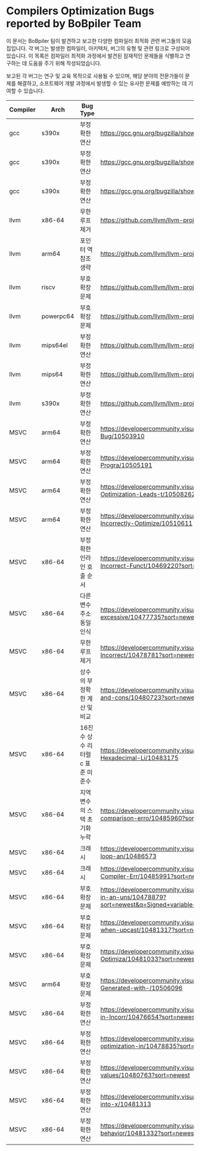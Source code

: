 # Compilers Optimization Bugs reported by BoBpiler Team

이 문서는 BoBpiler 팀이 발견하고 보고한 다양한 컴파일러 최적화 관련 버그들의 모음집입니다. 각 버그는 발생한 컴파일러, 아키텍처, 버그의 유형 및 관련 링크로 구성되어 있습니다. 이 목록은 컴파일러 최적화 과정에서 발견된 잠재적인 문제들을 식별하고 연구하는 데 도움을 주기 위해 작성되었습니다.

보고된 각 버그는 연구 및 교육 목적으로 사용될 수 있으며, 해당 분야의 전문가들이 문제를 해결하고, 소프트웨어 개발 과정에서 발생할 수 있는 유사한 문제를 예방하는 데 기여할 수 있습니다.


| Compiler | Arch | Bug Type | Link |
| --- | --- | --------------------------- | ---- |
| gcc | s390x |     부정확한 연산    | https://gcc.gnu.org/bugzilla/show_bug.cgi?id=112112 |
| gcc | s390x |     부정확한 연산    | https://gcc.gnu.org/bugzilla/show_bug.cgi?id=112274 |
| gcc | s390x |     부정확한 연산    | https://gcc.gnu.org/bugzilla/show_bug.cgi?id=112329 |
| llvm | x86-64 |   무한 루프 제거    | https://github.com/llvm/llvm-project/issues/66307 |
| llvm | arm64 |    포인터 역참조 생략   | https://github.com/llvm/llvm-project/issues/69294 |
| llvm | riscv |    부호 확장 문제   | https://github.com/llvm/llvm-project/issues/68855 |
| llvm | powerpc64 |    부호 확장 문제   | https://github.com/llvm/llvm-project/issues/71030 |
| llvm | mips64el |     부정확한 연산    | https://github.com/llvm/llvm-project/issues/69328 |
| llvm | mips64 |   부정확한 연산    | https://github.com/llvm/llvm-project/issues/70495 |
| llvm | s390x |    부정확한 연산    | https://github.com/llvm/llvm-project/issues/72018 |
| MSVC | arm64 |    부정확한 연산    | https://developercommunity.visualstudio.com/t/C-ARM64-Optimization-Bug/10503910 |
| MSVC | arm64 |    부정확한 연산    | https://developercommunity.visualstudio.com/t/Inconsistent-Outputs-in-ARM64-C-Progra/10505191 |
| MSVC | arm64 |    부정확한 연산    | https://developercommunity.visualstudio.com/t/ARM64-MSVC-Compiler-Optimization-Leads-t/10508262 |
| MSVC | arm64 |    부정확한 연산    | https://developercommunity.visualstudio.com/t/MSVC-ARM64-Compiler-Incorrectly-Optimize/10510611 |
| MSVC | x86-64 |   부정확한 인라인 호출 순서    | https://developercommunity.visualstudio.com/t/O1-Optimization-Leads-to-Incorrect-Funct/10469220?sort=newest |
| MSVC | x86-64 |   다른 변수 주소 동일 인식     | https://developercommunity.visualstudio.com/t/Memory-reference-error-due-to-excessive/10477735?sort=newest&page=1 |
| MSVC | x86-64 |   무한 루프 제거   | https://developercommunity.visualstudio.com/t/Optimization-Levels-O1-O2-Ox-Incorrect/10478781?sort=newest |
| MSVC | x86-64 |   상수의 부정확한 계산 및 비교     | https://developercommunity.visualstudio.com/t/Incorrectly-compiled-comparison-and-cons/10480723?sort=newest |
| MSVC | x86-64 |   16진수 상수 리터럴 c 표준 미준수     | https://developercommunity.visualstudio.com/t/cl-Compiler-Misinterprets-Hexadecimal-Li/10483175 |
| MSVC | x86-64 |   지역 변수의 스택 초기화 누락     | https://developercommunity.visualstudio.com/t/Function-pointer-address-comparison-erro/10485960?sort=newest |
| MSVC | x86-64 |   크래시   | https://developercommunity.visualstudio.com/t/Internal-Compiler-Error-with-for-loop-an/10486573 |
| MSVC | x86-64 |   크래시   | https://developercommunity.visualstudio.com/t/fatal-error-C1001:-Internal-Compiler-Err/10485991?sort=newest |
| MSVC | x86-64 |   부호 확장 문제   | https://developercommunity.visualstudio.com/t/Signed-variable-value-extended-in-an-uns/10478879?sort=newest&q=Signed+variable+value+extended+in+an+unsigned+manner&page=3 |
| MSVC | x86-64 |   부호 확장 문제   | https://developercommunity.visualstudio.com/t/Incorrect-unsigned-extension-when-upcast/10481317?sort=newest |
| MSVC | x86-64 | 부호 확장 문제 | https://developercommunity.visualstudio.com/t/Impact-of-printf-on-CL-Compiler-Optimiza/10481033?sort=newest |
| MSVC | arm64 |    부호 확장 문제   | https://developercommunity.visualstudio.com/t/Incorrect-Assembly-Code-Generated-with-/10506096 |
| MSVC | x86-64 |   부정확한 연산    | https://developercommunity.visualstudio.com/t/O2-and-Ox-Optimizations-Result-in-Incorr/10476654?sort=newest |
| MSVC | x86-64 |   부정확한 연산    | https://developercommunity.visualstudio.com/t/Integer-overflow-due-to-optimization-in/10478835?sort=newest |
| MSVC | x86-64 |   부정확한 연산    | https://developercommunity.visualstudio.com/t/Comparison-of-incorrect-register-values/10480763?sort=newest |
| MSVC | x86-64 |   부정확한 연산    | https://developercommunity.visualstudio.com/t/It-optimizes-the-and-operation-into-x/10481313 |
| MSVC | x86-64 |   부정확한 연산    | https://developercommunity.visualstudio.com/t/Compiler-bug-causing-unknown-behavior/10481332?sort=newest |